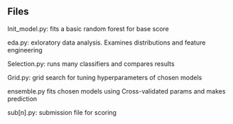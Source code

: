 Files
-------------

Init_model.py: fits a basic random forest for base score

eda.py: exloratory data analysis. Examines distributions and feature engineering

Selection.py: runs many classifiers and compares results

Grid.py: grid search for tuning hyperparameters of chosen models

ensemble.py fits chosen models using Cross-validated params and makes prediction

sub[n].py: submission file for scoring
